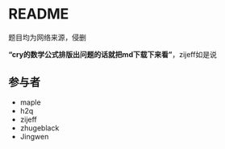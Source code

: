 # README
题目均为网络来源，侵删

**“cry的数学公式排版出问题的话就把md下载下来看”**，zijeff如是说

## 参与者
- maple
- h2q
- zijeff
- zhugeblack
- Jingwen
